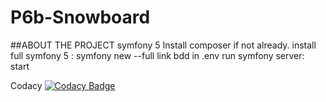# P6b-Snowboard
##ABOUT THE PROJECT
symfony 5
Install composer if not already.
install full symfony 5 : symfony new --full
link bdd in .env
run symfony server: start

Codacy
[![Codacy Badge](https://app.codacy.com/project/badge/Grade/05f7c717966c4a2ca563a599001f454f)](https://www.codacy.com/gh/HysteriaKa/P6b-Snowboard/dashboard?utm_source=github.com&amp;utm_medium=referral&amp;utm_content=HysteriaKa/P6b-Snowboard&amp;utm_campaign=Badge_Grade)
